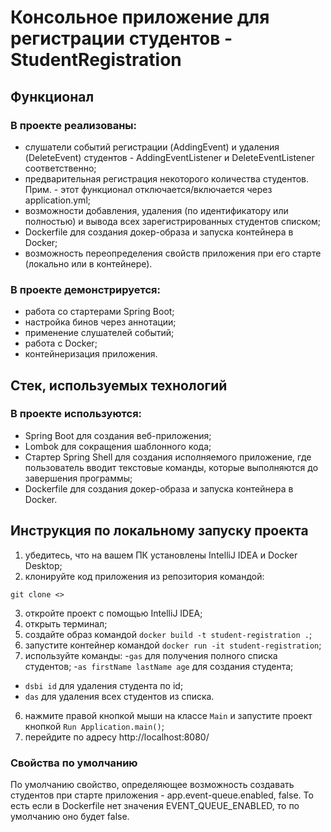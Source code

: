 # Консольное приложение для регистрации студентов - StudentRegistration

## Функционал

### В проекте реализованы:
- слушатели событий регистрации (AddingEvent) и удаления (DeleteEvent) студентов - AddingEventListener и DeleteEventListener соответственно;
- предварительная регистрация некоторого количества студентов. Прим. - этот функционал отключается/включается через application.yml;
- возможности добавления, удаления (по идентификатору или полностью) и вывода всех зарегистрированных студентов списком;
- Dockerfile для создания докер-образа и запуска контейнера в Docker;
- возможность переопределения свойств приложения при его старте (локально или в контейнере).

### В проекте демонстрируется:

- работа со стартерами Spring Boot;
- настройка бинов через аннотации;
- применение слушателей событий;
- работа с Docker;
- контейнеризация приложения.

## Стек, используемых технологий

### В проекте используются:

- Spring Boot для создания веб-приложения;
- Lombok для сокращения шаблонного кода;
- Стартер Spring Shell для создания исполняемого приложение, где пользователь вводит текстовые команды, которые выполняются до завершения программы;
- Dockerfile для создания докер-образа и запуска контейнера в Docker.

## Инструкция по локальному запуску проекта

1) убедитесь, что на вашем ПК установлены IntelliJ IDEA и Docker Desktop;
2) клонируйте код приложения из репозитория командой:
```
git clone <>
```
3) откройте проект с помощью IntelliJ IDEA;
4) открыть терминал;
5) создайте образ командой `docker build -t student-registration .`;
6) запустите контейнер командой `docker run -it student-registration`;
7) используйте команды:
-`gas` для получения полного списка студентов;
-`as firstName lastName age` для создания студента;
- `dsbi id` для удаления студента по id;
- `das` для удаления всех студентов из списка.

6) нажмите правой кнопкой мыши на классе `Main` и запустите проект кнопкой `Run Application.main()`;
7) перейдите по адресу http://localhost:8080/

### Свойства по умолчанию

По умолчанию свойство, определяющее возможность создавать студентов при старте приложения - app.event-queue.enabled, false.
То есть если в Dockerfile нет значения EVENT_QUEUE_ENABLED, то по умолчанию оно будет false.
